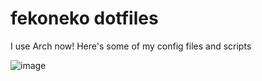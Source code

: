 # fekoneko dotfiles

I use Arch now! Here's some of my config files and scripts

![image](https://github.com/user-attachments/assets/56cec8d1-14aa-4c63-b239-b8d28c5b5402)
